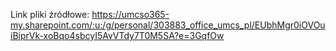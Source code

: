 Link pliki źródłowe: https://umcso365-my.sharepoint.com/:u:/g/personal/303883_office_umcs_pl/EUbhMgr0iOVOuiBiprVk-xoBqo4sbcyI5AvVTdy7T0M5SA?e=3GqfOw
